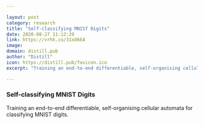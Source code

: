 ```yaml
---

layout: post
category: research
title: "Self-classifying MNIST Digits"
date: 2020-08-27 11:12:29
link: https://vrhk.co/31xO6EA
image: 
domain: distill.pub
author: "Distill"
icon: https://distill.pub/favicon.ico
excerpt: "Training an end-to-end differentiable, self-organising cellular automata for classifying MNIST digits."

---
```


### Self-classifying MNIST Digits

Training an end-to-end differentiable, self-organising cellular automata for classifying MNIST digits.